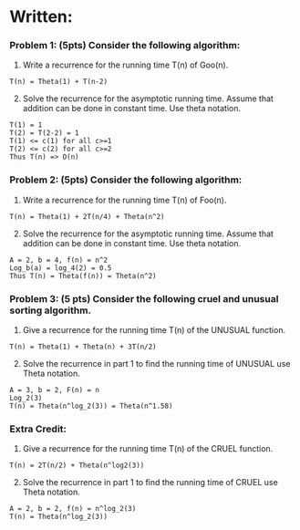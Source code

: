 # Written:
### Problem 1: (5pts) Consider the following algorithm:
1. Write a recurrence for the running time T(n) of Goo(n).
```
T(n) = Theta(1) + T(n-2)
```

2. Solve the recurrence for the asymptotic running time. Assume that addition can be done in constant time. Use theta notation.
```
T(1) = 1
T(2) = T(2-2) = 1
T(1) <= c(1) for all c>=1
T(2) <= c(2) for all c>=2
Thus T(n) => O(n)
```

### Problem 2: (5pts) Consider the following algorithm:
1. Write a recurrence for the running time T(n) of Foo(n).
```
T(n) = Theta(1) + 2T(n/4) + Theta(n^2)
```

2. Solve the recurrence for the asymptotic running time. Assume that addition can be done in constant time. Use theta notation.
```
A = 2, b = 4, f(n) = n^2
Log_b(a) = log_4(2) = 0.5
Thus T(n) = Theta(f(n)) = Theta(n^2)
```

### Problem 3: (5 pts) Consider the following cruel and unusual sorting algorithm.
1. Give a recurrence for the running time T(n) of the UNUSUAL function.
```
T(n) = Theta(1) + Theta(n) + 3T(n/2)
```

2. Solve the recurrence in part 1 to find the running time of UNUSUAL use Theta notation.
```
A = 3, b = 2, F(n) = n
Log_2(3)
T(n) = Theta(n^log_2(3)) = Theta(n^1.58)
```

### Extra Credit:
1. Give a recurrence for the running time T(n) of the CRUEL function.
```
T(n) = 2T(n/2) + Theta(n^log2(3))
```

2. Solve the recurrence in part 1 to find the running time of CRUEL use Theta notation.
```
A = 2, b = 2, f(n) = n^log_2(3)
T(n) = Theta(n^log_2(3))
```
